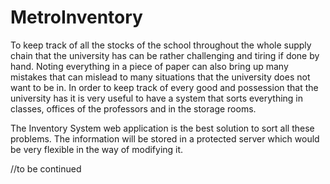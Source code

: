 # MetroInventory
To keep track of all the stocks of the school throughout the whole supply chain that the university has can be rather challenging and tiring if done by hand. Noting everything in a piece of paper can also bring up many mistakes that can mislead to many situations that the university does not want to be in. In order to keep track of every good and possession that the university has it is very useful to have a system that sorts everything in classes, offices of the professors and in the storage rooms.



The Inventory System web application is the best solution to sort all these problems. The information will be stored in a protected server which would be very flexible in the way of modifying it.

//to be continued



